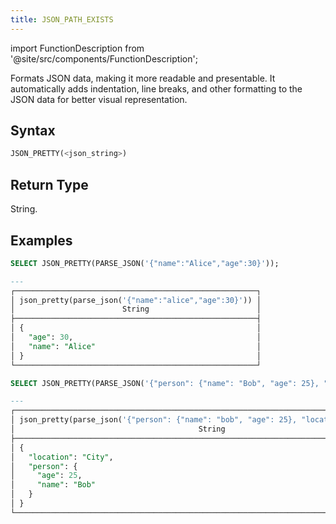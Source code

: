 ```yaml
---
title: JSON_PATH_EXISTS
---
```

import FunctionDescription from '@site/src/components/FunctionDescription';

<FunctionDescription description="Introduced or updated: v1.2.119"/>

Formats JSON data, making it more readable and presentable. It automatically adds indentation, line breaks, and other formatting to the JSON data for better visual representation.

## Syntax

```sql
JSON_PRETTY(<json_string>)
```

## Return Type

String.

## Examples

```sql
SELECT JSON_PRETTY(PARSE_JSON('{"name":"Alice","age":30}'));

---
┌──────────────────────────────────────────────────────┐
│ json_pretty(parse_json('{"name":"alice","age":30}')) │
│                        String                        │
├──────────────────────────────────────────────────────┤
│ {                                                    │
│   "age": 30,                                         │
│   "name": "Alice"                                    │
│ }                                                    │
└──────────────────────────────────────────────────────┘

SELECT JSON_PRETTY(PARSE_JSON('{"person": {"name": "Bob", "age": 25}, "location": "City"}'));

---
┌───────────────────────────────────────────────────────────────────────────────────────┐
│ json_pretty(parse_json('{"person": {"name": "bob", "age": 25}, "location": "city"}')) │
│                                         String                                        │
├───────────────────────────────────────────────────────────────────────────────────────┤
│ {                                                                                     │
│   "location": "City",                                                                 │
│   "person": {                                                                         │
│     "age": 25,                                                                        │
│     "name": "Bob"                                                                     │
│   }                                                                                   │
│ }                                                                                     │
└───────────────────────────────────────────────────────────────────────────────────────┘
```